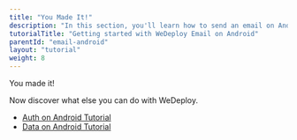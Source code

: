 ```yaml
---
title: "You Made It!"
description: "In this section, you'll learn how to send an email on Android using the WeDeploy API Client."
tutorialTitle: "Getting started with WeDeploy Email on Android"
parentId: "email-android"
layout: "tutorial"
weight: 8
---
```


<div class="notfound">
	<div class="notfound-icon">
		<span class="icon-16-thumb-up"></span>
	</div>
	<p class="notfound-text">You made it!</p>
	<p>Now discover what else you can do with WeDeploy.</p>
	<ul class="checklist">
		<li><a href="/tutorials/auth-android/get-started/">Auth on Android Tutorial</a></li>
		<li><a href="/tutorials/data-android/get-started/">Data on Android Tutorial</a></li>
	</ul>
</div>
